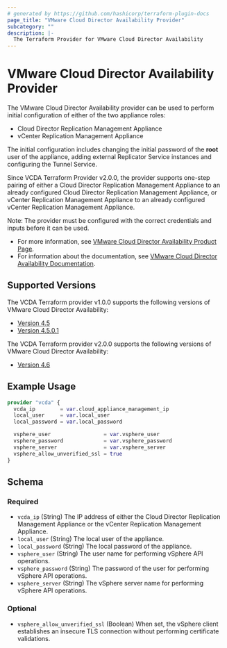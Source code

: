 ```yaml
---
# generated by https://github.com/hashicorp/terraform-plugin-docs
page_title: "VMware Cloud Director Availability Provider"
subcategory: ""
description: |-
  The Terraform Provider for VMware Cloud Director Availability
---
```


# VMware Cloud Director Availability Provider

The VMware Cloud Director Availability provider can be used to perform initial configuration of either of the two
appliance roles:

* Cloud Director Replication Management Appliance
* vCenter Replication Management Appliance

The initial configuration includes changing the initial password of the **root** user of the appliance, adding external
Replicator Service instances and configuring the Tunnel Service.

Since VCDA Terraform Provider v2.0.0, the provider supports one-step pairing of either a Cloud Director Replication Management Appliance to an already configured
Cloud Director Replication Management Appliance, or vCenter Replication Management Appliance to an already configured vCenter Replication Management Appliance.

Note: The provider must be configured with the correct credentials and inputs before it can be used.

* For more information,
  see [VMware Cloud Director Availability Product Page](https://www.vmware.com/products/cloud-director-availability.html).
* For information about the documentation,
  see [VMware Cloud Director Availability Documentation](https://docs.vmware.com/en/VMware-Cloud-Director-Availability/index.html).

## Supported Versions

The VCDA Terraform provider v1.0.0 supports the following versions of VMware Cloud Director Availability:

* [Version 4.5](https://docs.vmware.com/en/VMware-Cloud-Director-Availability/4.5/rn/vmware-cloud-director-availability-45-release-notes/index.html)
* [Version 4.5.0.1](https://docs.vmware.com/en/VMware-Cloud-Director-Availability/4.5.0.1/rn/vmware-cloud-director-availability-4501-release-notes/index.html)

The VCDA Terraform provider v2.0.0 supports the following versions of VMware Cloud Director Availability:
* [Version 4.6](https://docs.vmware.com/en/VMware-Cloud-Director-Availability/4.6/rn/vmware-cloud-director-availability-46-release-notes/index.html)

## Example Usage

```terraform
provider "vcda" {
  vcda_ip        = var.cloud_appliance_management_ip
  local_user     = var.local_user
  local_password = var.local_password

  vsphere_user                 = var.vsphere_user
  vsphere_password             = var.vsphere_password
  vsphere_server               = var.vsphere_server
  vsphere_allow_unverified_ssl = true
}
```

<!-- schema generated by tfplugindocs -->

## Schema

### Required

- `vcda_ip` (String) The IP address of either the Cloud Director Replication Management Appliance or the vCenter
  Replication Management Appliance.
- `local_user` (String) The local user of the appliance.
- `local_password` (String) The local password of the appliance.
- `vsphere_user` (String) The user name for performing vSphere API operations.
- `vsphere_password` (String) The password of the user for performing vSphere API operations.
- `vsphere_server` (String) The vSphere server name for performing vSphere API operations.

### Optional

- `vsphere_allow_unverified_ssl` (Boolean) When set, the vSphere client establishes an insecure TLS connection
  without performing certificate validations.
